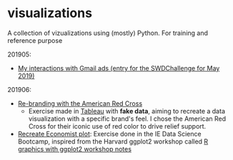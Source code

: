 # visualizations
A collection of vizualizations using (mostly) Python. For training and reference purpose

201905: 
- [My interactions with Gmail ads (entry for the SWDChallenge for May 2019)](https://github.com/tvasil/visualizations/tree/master/SWD_may2019_gmailads)

201906:
- [Re-branding with the American Red Cross](https://github.com/tvasil/visualizations/tree/master/SWD_june2019_rebranding)
  - Exercise made in [Tableau](https://public.tableau.com/profile/tania.vasilikioti#!/vizhome/RedCrossSWDChallenge/RedCrossdashboard-SWDJune2019) with **fake data**, aiming to recreate a data visualization with a specific brand's feel. I chose the American Red Cross for their iconic use of red color to drive relief support. 
- [Recreate Economist plot](https://github.com/tvasil/visualizations/tree/master/economist_hdi_corruption): Exercise done in the IE Data Science Bootcamp, inspired from the Harvard ggplot2 workshop called [R graphics with ggplot2 workshop notes](http://tutorials.iq.harvard.edu/R/Rgraphics/Rgraphics.html)
